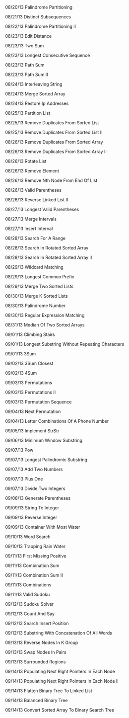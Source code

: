08/20/13 Palindrome Partitioning

08/21/13 Distinct Subsequences

08/22/13 Palindrome Partitioning II

08/23/13 Edit Distance

08/23/13 Two Sum

08/23/13 Longest Consecutive Sequence

08/23/13 Path Sum

08/23/13 Path Sum II

08/24/13 Interleaving String

08/24/13 Merge Sorted Array

08/24/13 Restore Ip Addresses

08/25/13 Partition List

08/25/13 Remove Duplicates From Sorted List

08/25/13 Remove Duplicates From Sorted List II

08/26/13 Remove Duplicates From Sorted Array

08/26/13 Remove Duplicates From Sorted Array II

08/26/13 Rotate List

08/26/13 Remove Element

08/26/13 Remove Nth Node From End Of List

08/26/13 Valid Parentheses

08/26/13 Reverse Linked List II

08/27/13 Longest Valid Parentheses

08/27/13 Merge Intervals

08/27/13 Insert Interval

08/28/13 Search For A Range

08/28/13 Search In Rotated Sorted Array

08/28/13 Search In Rotated Sorted Array II

08/29/13 Wildcard Matching

08/29/13 Longest Common Prefix

08/29/13 Merge Two Sorted Lists

08/30/13 Merge K Sorted Lists

08/30/13 Palindrome Number

08/30/13 Regular Expression Matching

08/31/13 Median Of Two Sorted Arrays

09/01/13 Climbing Stairs

09/01/13 Longest Substring Without Repeating Characters

09/01/13 3Sum

09/02/13 3Sum Closest

09/02/13 4Sum

09/03/13 Permutations

09/03/13 Permutations II

09/03/13 Permutation Sequence

09/04/13 Next Permutation

09/04/13 Letter Combinations Of A Phone Number

09/05/13 Implement StrStr

09/06/13 Minimum Window Substring

09/07/13 Pow

09/07/13 Longest Palindromic Substring

09/07/13 Add Two Numbers

09/07/13 Plus One

09/07/13 Divide Two Integers

09/08/13 Generate Parentheses

09/09/13 String To Integer

09/09/13 Reverse Integer

09/09/13 Container With Most Water

09/10/13 Word Search

09/10/13 Trapping Rain Water

09/11/13 First Missing Positive

09/11/13 Combination Sum

09/11/13 Combination Sum II

09/11/13 Combinations

09/11/13 Valid Sudoku

09/12/13 Sudoku Solver

09/12/13 Count And Say

09/12/13 Search Insert Position

09/12/13 Substring With Concatenation Of All Words

09/13/13 Reverse Nodes In K Group

09/13/13 Swap Nodes In Pairs

09/13/13 Surrounded Regions

09/14/13 Populating Next Right Pointers In Each Node

09/14/13 Populating Next Right Pointers In Each Node II

09/14/13 Flatten Binary Tree To Linked List

09/14/13 Balanced Binary Tree

09/14/13 Convert Sorted Array To Binary Search Tree

